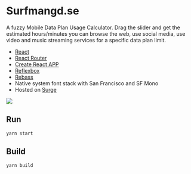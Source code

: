 # Surfmangd.se

A fuzzy Mobile Data Plan Usage Calculator. Drag the slider and get the estimated hours/minutes you can browse the web, use social media, use video and music streaming services for a specific data plan limit.

+ [React](https://facebook.github.io/react/)
+ [React Router](https://github.com/ReactTraining/react-router)
+ [Create React APP](https://github.com/facebookincubator/create-react-app)
+ [Reflexbox](http://jxnblk.com/reflexbox/)
+ [Rebass](http://jxnblk.com/rebass/)
+ Native system font stack with San Francisco and SF Mono
+ Hosted on [Surge](https://surge.sh/)

![](https://res.cloudinary.com/urre/image/upload/v1491320150/sufmangd-large_quwntn.png)

## Run

    yarn start

## Build

    yarn build
